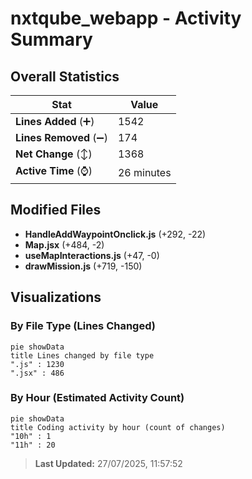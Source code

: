 # nxtqube_webapp - Activity Summary 

## Overall Statistics

| Stat                   | Value                                                             |
| ---------------------- | ----------------------------------------------------------------- |
| **Lines Added** (➕)   | 1542                                          |
| **Lines Removed** (➖) | 174                                        |
| **Net Change** (↕)    | 1368                |
| **Active Time** (⌚)   | 26 minutes |


## Modified Files
- **HandleAddWaypointOnclick.js** (+292, -22)
- **Map.jsx** (+484, -2)
- **useMapInteractions.js** (+47, -0)
- **drawMission.js** (+719, -150)

## Visualizations

### By File Type (Lines Changed)

```mermaid
pie showData
title Lines changed by file type
".js" : 1230
".jsx" : 486
```

### By Hour (Estimated Activity Count)

```mermaid
pie showData
title Coding activity by hour (count of changes)
"10h" : 1
"11h" : 20
```


> **Last Updated:** 27/07/2025, 11:57:52